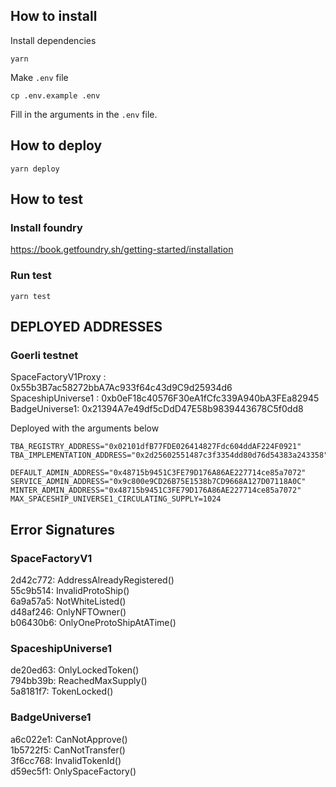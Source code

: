 
## How to install
Install dependencies
```
yarn
```
Make `.env` file
```
cp .env.example .env
```
Fill in the arguments in the `.env` file. 

## How to deploy
```
yarn deploy
```

## How to test
### Install foundry  
https://book.getfoundry.sh/getting-started/installation
### Run test  
```
yarn test
```


## DEPLOYED ADDRESSES

### Goerli testnet

SpaceFactoryV1Proxy : 0x55b3B7ac58272bbA7Ac933f64c43d9C9d25934d6  
SpaceshipUniverse1 : 0xb0eF18c40576F30eA1fCfc339A940bA3FEa82945  
BadgeUniverse1: 0x21394A7e49df5cDdD47E58b9839443678C5f0dd8  

Deployed with the arguments below
```
TBA_REGISTRY_ADDRESS="0x02101dfB77FDE026414827Fdc604ddAF224F0921"
TBA_IMPLEMENTATION_ADDRESS="0x2d25602551487c3f3354dd80d76d54383a243358"

DEFAULT_ADMIN_ADDRESS="0x48715b9451C3FE79D176A86AE227714ce85a7072"
SERVICE_ADMIN_ADDRESS="0x9c800e9CD26B75E1538b7CD9668A127D07118A0C"
MINTER_ADMIN_ADDRESS="0x48715b9451C3FE79D176A86AE227714ce85a7072"
MAX_SPACESHIP_UNIVERSE1_CIRCULATING_SUPPLY=1024
```

## Error Signatures

### SpaceFactoryV1
2d42c772: AddressAlreadyRegistered()  
55c9b514: InvalidProtoShip()  
6a9a57a5: NotWhiteListed()  
d48af246: OnlyNFTOwner()  
b06430b6: OnlyOneProtoShipAtATime()  

### SpaceshipUniverse1
de20ed63: OnlyLockedToken()  
794bb39b: ReachedMaxSupply()  
5a8181f7: TokenLocked()  

### BadgeUniverse1
a6c022e1: CanNotApprove()  
1b5722f5: CanNotTransfer()  
3f6cc768: InvalidTokenId()  
d59ec5f1: OnlySpaceFactory()  
